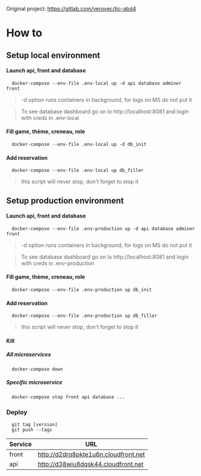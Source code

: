 Original project: https://gitlab.com/verovec/tic-abd4

# How to

## Setup local environment
   #### Launch api, front and database
      docker-compose --env-file .env-local up -d api database adminer front
   > -d option runs containers in background, for logs on MS do not put it

   > To see database dashboard go on lo http://localhost:8081 and login with creds in .env-local
   #### Fill game, thème, creneau, role
      docker-compose --env-file .env-local up -d db_init
   #### Add reservation
      docker-compose --env-file .env-local up db_filler
   > this script will never stop, don't forget to stop it

## Setup production environment
   #### Launch api, front and database
      docker-compose --env-file .env-production up -d api database adminer front
   > -d option runs containers in background, for logs on MS do not put it

   > To see database dashboard go on lo http://localhost:8081 and login with creds in .env-production
   #### Fill game, thème, creneau, role
      docker-compose --env-file .env-production up db_init
   #### Add reservation
      docker-compose --env-file .env-production up db_filler
   > this script will never stop, don't forget to stop it

#### Kill
   ##### All microservices
      docker-compose down
   ##### Specific microservice
      docker-compose stop front api database ...

### Deploy
      git tag [version]
      git push --tags
      
|  Service       |  URL                                 |
|----------------|--------------------------------------|
|front           | http://d2drq8pkte1u6n.cloudfront.net |
|api             | http://d38wiu8dqsk44.cloudfront.net  |
